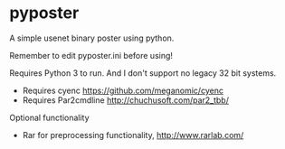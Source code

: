 pyposter
========

A simple usenet binary poster using python.

Remember to edit pyposter.ini before using!

Requires Python 3 to run. And I don't support no legacy 32 bit systems.

- Requires cyenc https://github.com/meganomic/cyenc
- Requires Par2cmdline http://chuchusoft.com/par2_tbb/

Optional functionality
- Rar for preprocessing functionality, http://www.rarlab.com/
